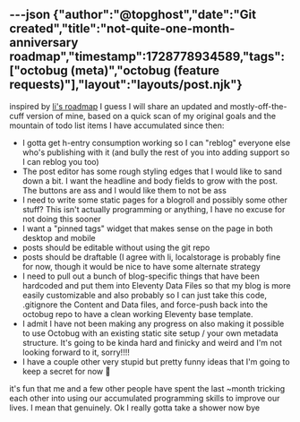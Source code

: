 ---json
{"author":"@topghost","date":"Git created","title":"not-quite-one-month-anniversary roadmap","timestamp":1728778934589,"tags":["octobug (meta)","octobug (feature requests)"],"layout":"layouts/post.njk"}
---
inspired by [li&#x27;s roadmap](https://entangled.one/post/1728774235-image-uploads-not-the/) I guess I will share an updated and mostly-off-the-cuff version of mine, based on a quick scan of my original goals and the mountain of todo list items I have accumulated since then:

* I gotta get h-entry consumption working so I can &#x22;reblog&#x22; everyone else who&#x27;s publishing with it (and bully the rest of you into adding support so I can reblog you too)
* The post editor has some rough styling edges that I would like to sand down a bit. I want the headline and body fields to grow with the post. The buttons are ass and I would like them to not be ass
* I need to write some static pages for a blogroll and possibly some other stuff? This isn&#x27;t actually programming or anything, I have no excuse for not doing this sooner
* I want a &#x22;pinned tags&#x22; widget that makes sense on the page in both desktop and mobile
* posts should be editable without using the git repo
* posts should be draftable (I agree with li, localstorage is probably fine for now, though it would be nice to have some alternate strategy
* I need to pull out a bunch of blog-specific things that have been hardcoded and put them into Eleventy Data Files so that my blog is more easily customizable and also probably so I can just take this code, .gitignore the Content and Data files, and force-push back into the octobug repo to have a clean working Eleventy base template.
* I admit I have not been making any progress on also making it possible to use Octobug with an existing static site setup / your own metadata structure. It&#x27;s going to be kinda hard and finicky and weird and I&#x27;m not looking forward to it, sorry!!!!
* I have a couple other very stupid but pretty funny ideas that I&#x27;m going to keep a secret for now &#x1F92B;

it&#x27;s fun that me and a few other people have spent the last ~month tricking each other into using our accumulated programming skills to improve our lives. I mean that genuinely. Ok I really gotta take a shower now bye
